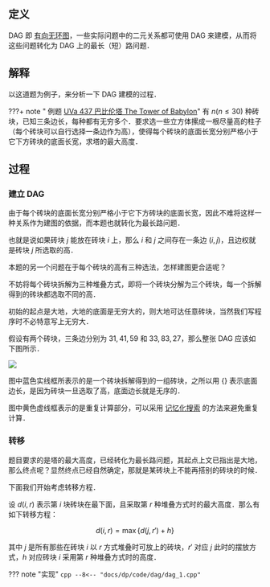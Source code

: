 ## 定义

DAG 即 [有向无环图](../graph/dag.md)，一些实际问题中的二元关系都可使用 DAG 来建模，从而将这些问题转化为 DAG 上的最长（短）路问题．

## 解释

以这道题为例子，来分析一下 DAG 建模的过程．

???+ note " 例题 [UVa 437 巴比伦塔 The Tower of Babylon](https://onlinejudge.org/index.php?option=com_onlinejudge&Itemid=8&category=24&page=show_problem&problem=378)"
    有 $n (n\leqslant 30)$ 种砖块，已知三条边长，每种都有无穷多个．要求选一些立方体摞成一根尽量高的柱子（每个砖块可以自行选择一条边作为高），使得每个砖块的底面长宽分别严格小于它下方砖块的底面长宽，求塔的最大高度．

## 过程

### 建立 DAG

由于每个砖块的底面长宽分别严格小于它下方砖块的底面长宽，因此不难将这样一种关系作为建图的依据，而本题也就转化为最长路问题．

也就是说如果砖块 $j$ 能放在砖块 $i$ 上，那么 $i$ 和 $j$ 之间存在一条边 $(i, j)$，且边权就是砖块 $j$ 所选取的高．

本题的另一个问题在于每个砖块的高有三种选法，怎样建图更合适呢？

不妨将每个砖块拆解为三种堆叠方式，即将一个砖块分解为三个砖块，每一个拆解得到的砖块都选取不同的高．

初始的起点是大地，大地的底面是无穷大的，则大地可达任意砖块，当然我们写程序时不必特意写上无穷大．

假设有两个砖块，三条边分别为 $31, 41, 59$ 和 $33, 83, 27$，那么整张 DAG 应该如下图所示．

![](./images/dag-babylon.png)

图中蓝色实线框所表示的是一个砖块拆解得到的一组砖块，之所以用 $\{\}$ 表示底面边长，是因为砖块一旦选取了高，底面边长就是无序的．

图中黄色虚线框表示的是重复计算部分，可以采用 [记忆化搜索](./memo.md) 的方法来避免重复计算．

### 转移

题目要求的是塔的最大高度，已经转化为最长路问题，其起点上文已指出是大地，那么终点呢？显然终点已经自然确定，那就是某砖块上不能再搭别的砖块的时候．

下面我们开始考虑转移方程．

设 $d(i,r)$ 表示第 $i$ 块砖块在最下面，且采取第 $r$ 种堆叠方式时的最大高度．那么有如下转移方程：

$$
d(i, r) = \max\left\{d(j, r') + h\right\}
$$

其中 $j$ 是所有那些在砖块 $i$ 以 $r$ 方式堆叠时可放上的砖块，$r'$ 对应 $j$ 此时的摆放方式，$h$ 对应砖块 $i$ 采用第 $r$ 种堆叠方式时的高度．

??? note "实现"
    ```cpp
    --8<-- "docs/dp/code/dag/dag_1.cpp"
    ```
